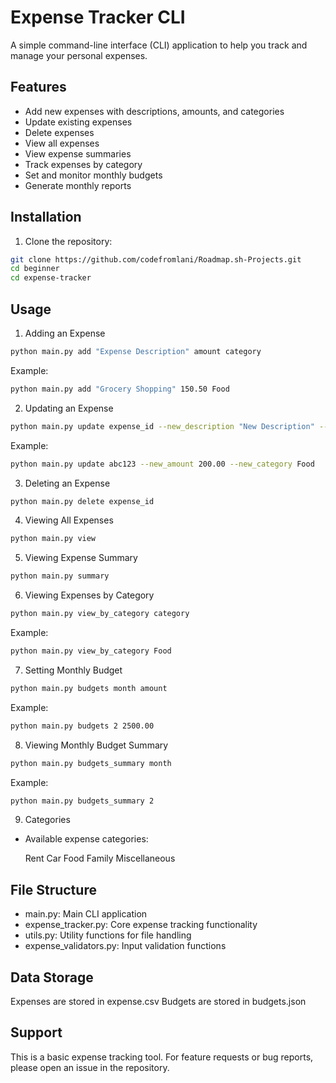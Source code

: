 # Expense Tracker CLI

A simple command-line interface (CLI) application to help you track and manage your personal expenses.

## Features

- Add new expenses with descriptions, amounts, and categories
- Update existing expenses
- Delete expenses
- View all expenses
- View expense summaries
- Track expenses by category
- Set and monitor monthly budgets
- Generate monthly reports

## Installation

1. Clone the repository:
```bash
git clone https://github.com/codefromlani/Roadmap.sh-Projects.git
cd beginner
cd expense-tracker
```

## Usage

1. Adding an Expense
```bash
python main.py add "Expense Description" amount category
```

Example:
```bash
python main.py add "Grocery Shopping" 150.50 Food
```

2. Updating an Expense
```bash
python main.py update expense_id --new_description "New Description" --new_amount amount --new_category category
```

Example:
```bash
python main.py update abc123 --new_amount 200.00 --new_category Food
```

3. Deleting an Expense
```bash
python main.py delete expense_id
```

4. Viewing All Expenses
```bash
python main.py view
```

5. Viewing Expense Summary
```bash
python main.py summary
```

6. Viewing Expenses by Category
```bash
python main.py view_by_category category
```

Example:
```bash
python main.py view_by_category Food
```

7. Setting Monthly Budget
```bash
python main.py budgets month amount
```

Example:
```bash
python main.py budgets 2 2500.00
```

8. Viewing Monthly Budget Summary
```bash
python main.py budgets_summary month
```

Example:
```bash
python main.py budgets_summary 2
```

9. Categories
- Available expense categories:

    Rent
    Car
    Food
    Family
    Miscellaneous

## File Structure

- main.py: Main CLI application
- expense_tracker.py: Core expense tracking functionality
- utils.py: Utility functions for file handling
- expense_validators.py: Input validation functions

## Data Storage

Expenses are stored in expense.csv
Budgets are stored in budgets.json

## Support
This is a basic expense tracking tool. For feature requests or bug reports, please open an issue in the repository.